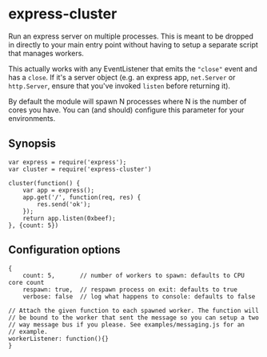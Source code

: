 # express-cluster

Run an express server on multiple processes. This is meant to be dropped in
directly to your main entry point without having to setup a separate script
that manages workers.

This actually works with any EventListener that emits the `"close"` event and
has a `close`. If it's a server object (e.g. an express app, `net.Server` or
`http.Server`, ensure that you've invoked `listen` before returning it).

By default the module will spawn N processes where N is the number of cores you
have. You can (and should) configure this parameter for your environments.

## Synopsis

    var express = require('express');
    var cluster = require('express-cluster')

    cluster(function() {
        var app = express();
        app.get('/', function(req, res) {
            res.send('ok');
        });
        return app.listen(0xbeef);
    }, {count: 5})

## Configuration options

    {
        count: 5,       // number of workers to spawn: defaults to CPU core count
        respawn: true,  // respawn process on exit: defaults to true
        verbose: false  // log what happens to console: defaults to false

	// Attach the given function to each spawned worker. The function will
	// be bound to the worker that sent the message so you can setup a two
	// way message bus if you please. See examples/messaging.js for an
	// example.
	workerListener: function(){}
    }

